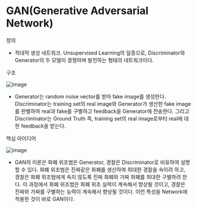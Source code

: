 # GAN(Generative Adversarial Network)

정의
- 적대적 생성 네트워크. Unsupervised Learning의 일종으로, Discriminator와 Generator의 두 모델이 경쟁하며 발전하는 형태의 네트워크이다.

구조

![image](https://user-images.githubusercontent.com/56065194/77943445-2ebfd080-72f8-11ea-9d85-58abab3e5e5a.png)

- Generator는 random noise vector를 받아 fake image를 생성한다. Discriminator는 training set의 real image와 Generator가 생산한 fake image를 판별하여 real과 fake를 구별하고 feedback을 Generator에 전송한다. 그리고 Discriminator는 Ground Truth 즉, training set의 real image로부터 real에 대한 feedback을 받는다.

핵심 아이디어

![image](https://user-images.githubusercontent.com/56065194/77944394-e1446300-72f9-11ea-9e30-c146804d6df9.png)

- GAN의 이론은 화폐 위조범은 Generator, 경찰은 Discriminator로 비유하여 설명할 수 있다. 화폐 위조범은 진짜같은 화폐를 생산하여 최대한 경찰을 속이려 하고, 경찰은 화폐 위조범에게 속지 않도록 진짜 화폐와 가짜 화폐를 최대한 구별하려 한다. 이 과정에서 화폐 위조범은 화폐 위조 실력이 계속해서 향상될 것이고, 경찰은 진짜와 가짜를 구별하는 능력이 계속해서 향상될 것이다. 이런 특성을 Network에 적용한 것이 바로 GAN이다.
